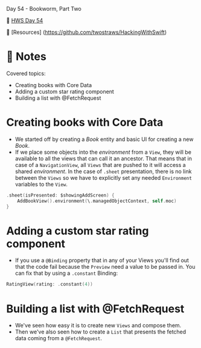 Day 54 - Bookworm, Part Two

🔗 [HWS Day 54](https://www.hackingwithswift.com/100/swiftui/54)

🔗 [Resources] (https://github.com/twostraws/HackingWithSwift)


# 📝 Notes

Covered topics:

- Creating books with Core Data
- Adding a custom star rating component
- Building a list with @FetchRequest

# Creating books with Core Data

- We started off by creating a *Book* entity and basic UI for creating a new *Book*. 
- If we place some objects into the *environment* from a `View`, they will be available to all the views that can call it an ancestor. That means that in case of a `NavigationView`, all `Views` that are pushed to it will access a shared *environment*. In the case of `.sheet` presentation, there is no link between the `Views` so we have to explicitly set any needed `Environment` variables to the `View`.

```swift
.sheet(isPresented: $showingAddScreen) {
	AddBookView().environment(\.managedObjectContext, self.moc)
}
```

# Adding a custom star rating component

- If you use a `@Binding` property that in any of your Views you'll find out that the code fail because the `Preview` need a value to be passed in. You can fix that by using a `.constant` Binding:

```swift
RatingView(rating: .constant(4))
```

# Building a list with @FetchRequest

- We've seen how easy it is to create new `Views` and compose them.
- Then we've also seen how to create a `List` that presents the fetched data coming from a `@FetchRequest`.
